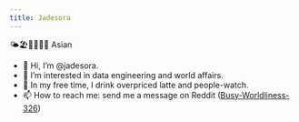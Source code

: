 ```yaml
---
title: Jadesora
---
```


 🌤️🏖️🚦🍚🏸🌋 Asian

- 👋 Hi, I’m @jadesora.
- 👀 I’m interested in data engineering and world affairs.
- 🌱 In my free time, I drink overpriced latte and people-watch.
- 📫 How to reach me: send me a message on Reddit ([Busy-Worldliness-326](https://www.reddit.com/user/Busy-Worldliness-326))